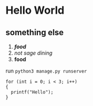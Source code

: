 # Hello World

## something else

1. ***food***
1. *not sage dining*
1. **food**

run `python3 manage.py runserver`


```
for (int i = 0; i < 3; i++) 
{
  printf("Hello");
}
```
